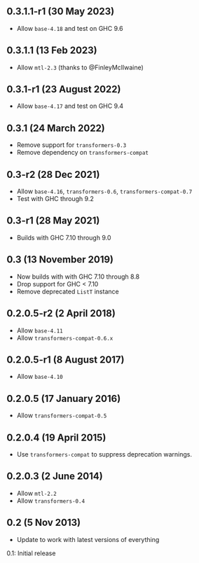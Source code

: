 0.3.1.1-r1 (30 May 2023)
------------------------

  - Allow `base-4.18` and test on GHC 9.6

0.3.1.1 (13 Feb 2023)
----------------------

  - Allow `mtl-2.3` (thanks to @FinleyMcIlwaine)

0.3.1-r1 (23 August 2022)
---------------------

  - Allow `base-4.17` and test on GHC 9.4

0.3.1 (24 March 2022)
---------------------

  - Remove support for `transformers-0.3`
  - Remove dependency on `transformers-compat`

0.3-r2 (28 Dec 2021)
--------------------

  - Allow `base-4.16`, `transformers-0.6`, `transformers-compat-0.7`
  - Test with GHC through 9.2

0.3-r1 (28 May 2021)
--------------------

  - Builds with GHC 7.10 through 9.0

0.3 (13 November 2019)
----------------------

  - Now builds with with GHC 7.10 through 8.8
  - Drop support for GHC < 7.10
  - Remove deprecated `ListT` instance

0.2.0.5-r2 (2 April 2018)
-------------------------

  - Allow `base-4.11`
  - Allow `transformers-compat-0.6.x`

0.2.0.5-r1 (8 August 2017)
-------------------------

  - Allow `base-4.10`

0.2.0.5 (17 January 2016)
-------------------------

  - Allow `transformers-compat-0.5`

0.2.0.4 (19 April 2015)
-----------------------

  - Use `transformers-compat` to suppress deprecation warnings.

0.2.0.3 (2 June 2014)
----------------------

  - Allow `mtl-2.2`
  - Allow `transformers-0.4`

0.2 (5 Nov 2013)
--------

  * Update to work with latest versions of everything

0.1: Initial release
